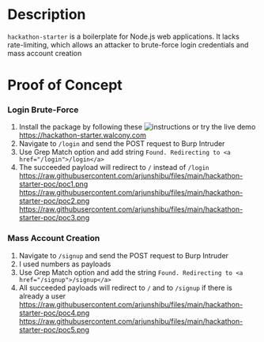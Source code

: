 # Description

`hackathon-starter` is a boilerplate for Node.js web applications. It lacks rate-limiting, which allows an attacker to brute-force login credentials and mass account creation

# Proof of Concept

### Login Brute-Force

1. Install the package by following these ![instructions](https://github.com/sahat/hackathon-starter#getting-started) or try the live demo https://hackathon-starter.walcony.com
2. Navigate to `/login` and send the POST request to Burp Intruder
3. Use Grep Match option and add string `Found. Redirecting to <a href="/login">/login</a>`
4. The succeeded payload will redirect to `/` instead of `/login`                                                
  https://raw.githubusercontent.com/arjunshibu/files/main/hackathon-starter-poc/poc1.png                                            
  https://raw.githubusercontent.com/arjunshibu/files/main/hackathon-starter-poc/poc2.png                                            
  https://raw.githubusercontent.com/arjunshibu/files/main/hackathon-starter-poc/poc3.png                                            
  
### Mass Account Creation

1. Navigate to `/signup` and send the POST request to Burp Intruder
2. I used numbers as payloads
3. Use Grep Match option and add the string `Found. Redirecting to <a href="/signup">/signup</a>`
4. All succeeded payloads will redirect to `/` and to `/signup` if there is already a user                                                      
  https://raw.githubusercontent.com/arjunshibu/files/main/hackathon-starter-poc/poc4.png                                                       
  https://raw.githubusercontent.com/arjunshibu/files/main/hackathon-starter-poc/poc5.png
